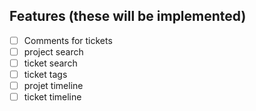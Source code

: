 ## Features (these will be implemented)

- [ ] Comments for tickets
- [ ] project search
- [ ] ticket search
- [ ] ticket tags
- [ ] projet timeline
- [ ] ticket timeline
